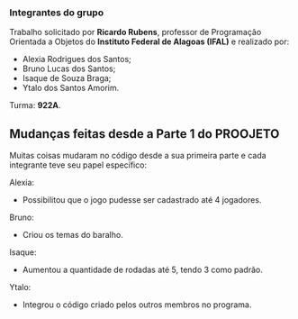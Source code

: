 ### Integrantes do grupo
Trabalho solicitado por **Ricardo Rubens**, professor de Programação Orientada a Objetos do **Instituto Federal de Alagoas (IFAL)** e realizado por: 

- Alexia Rodrigues dos Santos;
- Bruno Lucas dos Santos;
- Isaque de Souza Braga;
- Ytalo dos Santos Amorim.

Turma: **922A**.

## Mudanças feitas desde a Parte 1 do PROOJETO
Muitas coisas mudaram no código desde a sua primeira parte e cada integrante teve seu papel específico:

Alexia:

- Possibilitou que o jogo pudesse ser cadastrado até 4 jogadores.

Bruno:

- Criou os temas do baralho.

Isaque:

- Aumentou a quantidade de rodadas até 5, tendo 3 como padrão.

Ytalo:

- Integrou o código criado pelos outros membros no programa.

